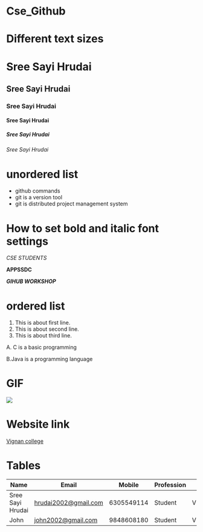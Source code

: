 # Cse_Github

# Different text sizes 
# Sree Sayi Hrudai
## Sree Sayi Hrudai
### Sree Sayi Hrudai
#### Sree Sayi Hrudai
##### Sree Sayi Hrudai
###### Sree Sayi Hrudai

# unordered list
- github commands
- git is a version tool
 - git is distributed project management system
# How to set bold and italic font settings
*CSE STUDENTS*

**APPSSDC**

***GIHUB WORKSHOP***

# ordered list
1. This is about first line.
2. This is about second line.
3. This is about third line.

A. C is a basic programming

B.Java is a programming language

# GIF

<img src = "https://media.giphy.com/media/egRz9DXVQTuN2/source.gif">

# Website link

[Vignan college]("http://vignaniit.edu.in/")

# Tables

| Name | Email | Mobile | Profession | Location |
|-----|-----|-----|-----|-----|
| Sree Sayi Hrudai | hrudai2002@gmail.com | 6305549114 | Student | Visakhapatnam |
| John | john2002@gmail.com | 9848608180 | Student | Visakhapatnam |

